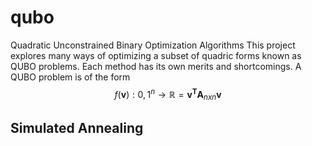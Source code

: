 # qubo
Quadratic Unconstrained Binary Optimization Algorithms
This project explores many ways of optimizing a subset of quadric forms known as QUBO problems. Each method has its own merits and shortcomings. 
A QUBO problem is of the form $$f(\mathbf{v}) : {0,1}^n \to \mathbb R = \mathbf{v^T}\mathbf{A}_{nxn}\mathbf{v}$$
## Simulated Annealing 
